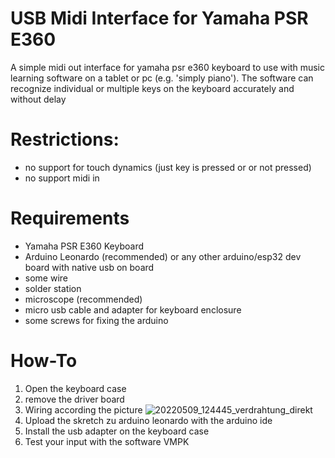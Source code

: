 # USB Midi Interface for Yamaha PSR E360
A simple midi out interface for yamaha psr e360 keyboard to use with music learning software on a tablet or pc (e.g. 'simply piano'). 
The software can recognize individual or multiple keys on the keyboard accurately and without delay
# Restrictions:
* no support for touch dynamics (just key is pressed or or not pressed)
* no support midi in
# Requirements
* Yamaha PSR E360 Keyboard
* Arduino Leonardo (recommended) or any other arduino/esp32 dev board with native usb on board
* some wire
* solder station
* microscope (recommended)
* micro usb cable and adapter for keyboard enclosure
* some screws for fixing the arduino

# How-To
1. Open the keyboard case
2. remove the driver board
3. Wiring according the picture ![20220509_124445_verdrahtung_direkt](https://github.com/user-attachments/assets/9adffc1d-a2fc-4815-8e37-f4350df06015)
4. Upload the skretch zu arduino leonardo with the arduino ide
5. Install the usb adapter on the keyboard case
6. Test your input with the software VMPK
